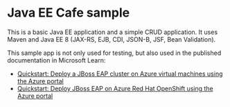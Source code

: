 # Java EE Cafe sample

This is a basic Java EE application and a simple CRUD application. It uses Maven and Java EE 8 (JAX-RS, EJB, CDI, JSON-B, JSF, Bean Validation).

This sample app is not only used for testing, but also used in the published documentation in Microsoft Learn:
* [Quickstart: Deploy a JBoss EAP cluster on Azure virtual machines using the Azure portal](https://learn.microsoft.com/azure/developer/java/ee/jboss-eap-cluster-azure-vms#deploy-the-app-to-the-jboss-eap-cluster)
* [Quickstart: Deploy JBoss EAP on Azure Red Hat OpenShift using the Azure portal](https://learn.microsoft.com/azure/openshift/howto-deploy-java-jboss-enterprise-application-platform-app#deploy-a-jboss-eap-app-to-the-openshift-cluster)
